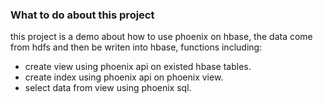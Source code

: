 ### What to do about this project
this project is a demo about how to use phoenix on hbase, the data come from hdfs and then be writen into hbase,  functions including:

* create view using phoenix api on existed hbase tables.
* create index using phoenix api on phoenix view.
* select data from view using phoenix sql.
